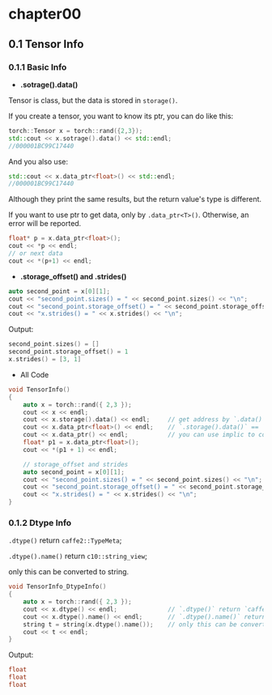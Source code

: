 # chapter00

## 0.1 Tensor Info

### 0.1.1 Basic Info

- **.sotrage().data()**

Tensor is class, but the data is stored in `storage()`.

If you create a tensor, you want to know its ptr, you can do like this:

```cpp
torch::Tensor x = torch::rand({2,3});
std::cout << x.sotrage().data() << std::endl;
//000001BC99C17440
```

And you also use:

```cpp
std::cout << x.data_ptr<float>() << std::endl;
//000001BC99C17440
```

Although they print the same results, but  the return value's type is different.

If you want to use ptr to get data, only by `.data_ptr<T>()`. Otherwise, an error will be reported.

```cpp
float* p = x.data_ptr<float>();
cout << *p << endl;
// or next data
cout << *(p+1) << endl;
```

- **.storage_offset() and .strides()**

```cpp
auto second_point = x[0][1];
cout << "second_point.sizes() = " << second_point.sizes() << "\n";
cout << "second_point.storage_offset() = " << second_point.storage_offset() << "\n";
cout << "x.strides() = " << x.strides() << "\n";
```

Output:

```cpp
second_point.sizes() = []
second_point.storage_offset() = 1
x.strides() = [3, 1]
```

- All Code

```cpp
void TensorInfo()
{
	auto x = torch::rand({ 2,3 });
	cout << x << endl;
	cout << x.storage().data() << endl;		// get address by `.data()`
	cout << x.data_ptr<float>() << endl;	// `.storage().data()` == `.data_ptr<Type>()`
	cout << x.data_ptr() << endl;			// you can use implic to cout only when cout, but not recommend.
	float* p1 = x.data_ptr<float>();
	cout << *(p1 + 1) << endl;

	// storage_offset and strides
	auto second_point = x[0][1];
	cout << "second_point.sizes() = " << second_point.sizes() << "\n";
	cout << "second_point.storage_offset() = " << second_point.storage_offset() << "\n";
	cout << "x.strides() = " << x.strides() << "\n";
}
```

### 0.1.2 Dtype Info

`.dtype()` return `caffe2::TypeMeta`;

`.dtype().name()` return `c10::string_view`;

only this can be converted to string.

```cpp
void TensorInfo_DtypeInfo()
{
	auto x = torch::rand({ 2,3 });
	cout << x.dtype() << endl;				// `.dtype()` return `caffe2::TypeMeta`
	cout << x.dtype().name() << endl;		// `.dtype().name()` return `c10::string_view`
	string t = string(x.dtype().name());	// only this can be converted to string.
	cout << t << endl;
}
```

Output:

```cpp
float
float
float
```

